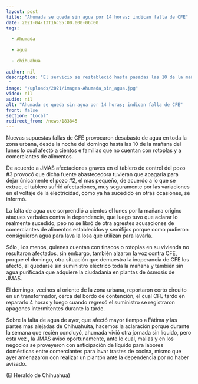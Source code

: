 ```yaml
---
layout: post
title: "Ahumada se queda sin agua por 14 horas; indican falla de CFE"
date: 2021-04-13T16:55:00.000-06:00
tags:
  
  - Ahumada
  
  - agua
  
  - chihuahua
  
author: nil
description: "El servicio se restableció hasta pasadas las 10 de la mañana, lo cual afectó a cientos e familias que no cuentan con rotoplas y a comerciantes de alimentos "
image: "/uploads/2021/images-Ahumada_sin_agua.jpg"
video: nil
audio: nil
alt: "Ahumada se queda sin agua por 14 horas; indican falla de CFE"
front: false
section: "Local"
redirect_from: /news/183845
---
```


Nuevas supuestas fallas de CFE provocaron desabasto de agua en toda la zona urbana, desde la noche del domingo hasta las 10 de la mañana del lunes lo cual afectó a cientos e familias que no cuentan con rotoplas y a comerciantes de alimentos.

De acuerdo a JMAS afectaciones graves en el tablero de control del pozo #3 provocó que dicha fuente abastecedora tuvieran que apagarla para dejar únicamente el pozo #2, el mas pequeño, de acuerdo a lo que se extrae, el tablero sufrió afectaciones, muy seguramente por las variaciones en el voltaje de la electricidad, como ya ha sucedido en otras ocasiones, se informó.

La falta de agua que sorprendió a cientos el lunes por la mañana origino ataques verbales contra la dependencia, que luego tuvo que aclarar lo realmente sucedido, peo no se libró de otra agrestes acusaciones de comerciantes de alimentos establecidos y semifijos porque como pudieron consiguieron agua para lava la losa que utilizan para lavarla.

Sólo , los menos, quienes cuentan con tinacos o rotoplas en su vivienda no resultaron afectados, sin embargo, también alzaron la voz contra CFE, porque el domingo, otra situación que demuestra la inoperancia de CFE los afectó, al quedarse sin suministro eléctrico toda la mañana y también sin agua purificada que adquiere la ciudadanía en plantas de ósmosis de JMAS.

El domingo, vecinos al oriente de la zona urbana, reportaron corto circuito en un transformador, cerca del bordo de contención, el cual CFE tardó en repararlo 4 horas y luego cuando regresó el suministro se registraron apagones intermitentes durante la tarde.

Sobre la falta de agua de ayer, que afectó mayor tiempo a Fátima y las partes mas alejadas de Chihuahuita, hacemos la aclaración porque durante la semana que recién concluyó, ahumada vivió otra jornada sin líquido, pero esta vez , la JMAS avisó oportunamente, ante lo cual, malias y en los negocios se proveyeron con anticipación de líquido para labores domésticas entre comerciantes para lavar trastes de cocina, mismo que ayer amenazaron con realizar un plantón ante la dependencia por no haber avisado.

(El Heraldo de Chihuahua)